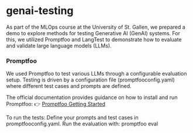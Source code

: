 # genai-testing
As part of the MLOps course at the University of St. Gallen, we prepared a demo to explore methods for testing Generative AI (GenAI) systems. For this, we utilized Promptfoo and LangTest to demonstrate how to evaluate and validate large language models (LLMs).

### Promptfoo 
We used Promptfoo to test various LLMs through a configurable evaluation setup. Testing is driven by a configuration file (promptfooconfig.yaml) where different test cases and prompts are defined.

The official documentation provides guidance on how to install and run Promptfoo:
👉 [Promptfoo Getting Started](https://www.promptfoo.dev/docs/getting-started/)

To run the tests:
Define your prompts and test cases in promptfooconfig.yaml.
Run the evaluation with: promptfoo eval
